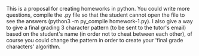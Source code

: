 This is a proposal for creating homeworks in python. 
You could write more questions, compile the .py file so that the student cannot open the file to see the answers (python3 -m py_compile homework-1.py).
I also give a way to give a final grading 3 character pattern (to be sent to the tutor's email) based on the student's name (in order not to cheat between each other), of course you could change the pattern in order to create your 'final grade characters' algorithm.

